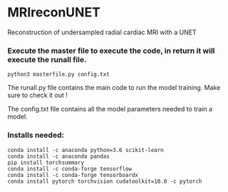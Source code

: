 # MRIreconUNET
 Reconstruction of undersampled radial cardiac MRI with a UNET

### Execute the master file to execute the code, in return it will execute the runall file.
```
python3 masterfile.py config.txt
```

The runall.py file contains the main code to run the model training. Make sure to check it out !

The config.txt file contains all the model parameters needed to train a model.

### Installs needed:
```
conda install -c anaconda python=3.6 scikit-learn
conda install -c anaconda pandas
pip install torchsummary
conda install -c conda-forge tensorflow
conda install -c conda-forge tensorboardx
conda install pytorch torchvision cudatoolkit=10.0 -c pytorch
```
